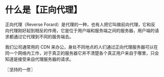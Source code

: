 # 什么是【正向代理】
正向代理（Reverse Forard）是代理的一种，也有人把它叫做前向代理，它和反向代理刚好起到相反的作用，它是位于用户端和服务端之间的服务器，用户端的请求都通过它代理到不同的服务端去。

我们公司通常用的 CDN 来办公，身处不同地点的人们通过正向代理服务器可以在同一个网络内工作，对于真正的服务器它并不清楚各个真正用户来自于哪里，只会知道是接受来自代理服务器的请求。

〖坚持的一俢〗